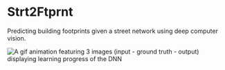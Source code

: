 # Strt2Ftprnt
Predicting building footprints given a street network using deep computer vision.
     
![A gif animation featuring 3 images (input - ground truth - output) displaying learning progress of the DNN](images/strt2ftprnt_train.gif)

